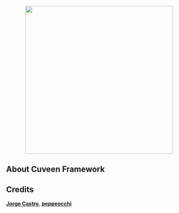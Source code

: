 <p align="center"><img src="https://res.cloudinary.com/dkglyzuot/image/upload/v1580880227/cuveen100_ukadaw.png" width="400"></p>

## About Cuveen Framework


## Credits
**[Jorge Castro](https://github.com/EFTEC)**, **[peppeocchi](https://github.com/peppeocchi)**